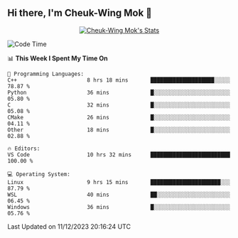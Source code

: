 ## Hi there, I'm Cheuk-Wing Mok 👋

<!--
**mozro0327/mozro0327** is a ✨ _special_ ✨ repository because its `README.md` (this file) appears on your GitHub profile.

Here are some ideas to get you started:

- 🔭 I’m currently working on ...
- 🌱 I’m currently learning ...
- 👯 I’m looking to collaborate on ...
- 🤔 I’m looking for help with ...
- 💬 Ask me about ...
- 📫 How to reach me: ...
- 😄 Pronouns: ...
- ⚡ Fun fact: ...
-->

<p align="center">
  <a href="https://github.com/mozro0327" class="rich-diff-level-one">
    <img src="https://github-readme-stats.vercel.app/api?username=mozro0327&title_color=333&text_color=777" alt="Cheuk-Wing Mok's Stats" >
    <!-- &hide=issues
    <img src="https://github-readme-stats.vercel.app/api?username=mozro0327&hide=issues&title_color=333&text_color=777" alt="Cheuk-Wing Mok's Stats" >
    -->
  </a>
</p>

<!--START_SECTION:waka-->
![Code Time](http://img.shields.io/badge/Code%20Time-2%2C188%20hrs%2048%20mins-blue)

📊 **This Week I Spent My Time On** 

```text
💬 Programming Languages: 
C++                      8 hrs 18 mins       ████████████████████░░░░░   78.87 % 
Python                   36 mins             █░░░░░░░░░░░░░░░░░░░░░░░░   05.80 % 
C                        32 mins             █░░░░░░░░░░░░░░░░░░░░░░░░   05.08 % 
CMake                    26 mins             █░░░░░░░░░░░░░░░░░░░░░░░░   04.11 % 
Other                    18 mins             █░░░░░░░░░░░░░░░░░░░░░░░░   02.88 % 

🔥 Editors: 
VS Code                  10 hrs 32 mins      █████████████████████████   100.00 % 

💻 Operating System: 
Linux                    9 hrs 15 mins       ██████████████████████░░░   87.79 % 
WSL                      40 mins             ██░░░░░░░░░░░░░░░░░░░░░░░   06.45 % 
Windows                  36 mins             █░░░░░░░░░░░░░░░░░░░░░░░░   05.76 % 
```


 Last Updated on 11/12/2023 20:16:24 UTC
<!--END_SECTION:waka-->
